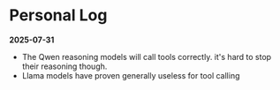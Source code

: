 # Personal Log

**2025-07-31**

- The Qwen reasoning models will call tools correctly. it's hard to stop their reasoning though. 
- Llama models have proven generally useless for tool calling 